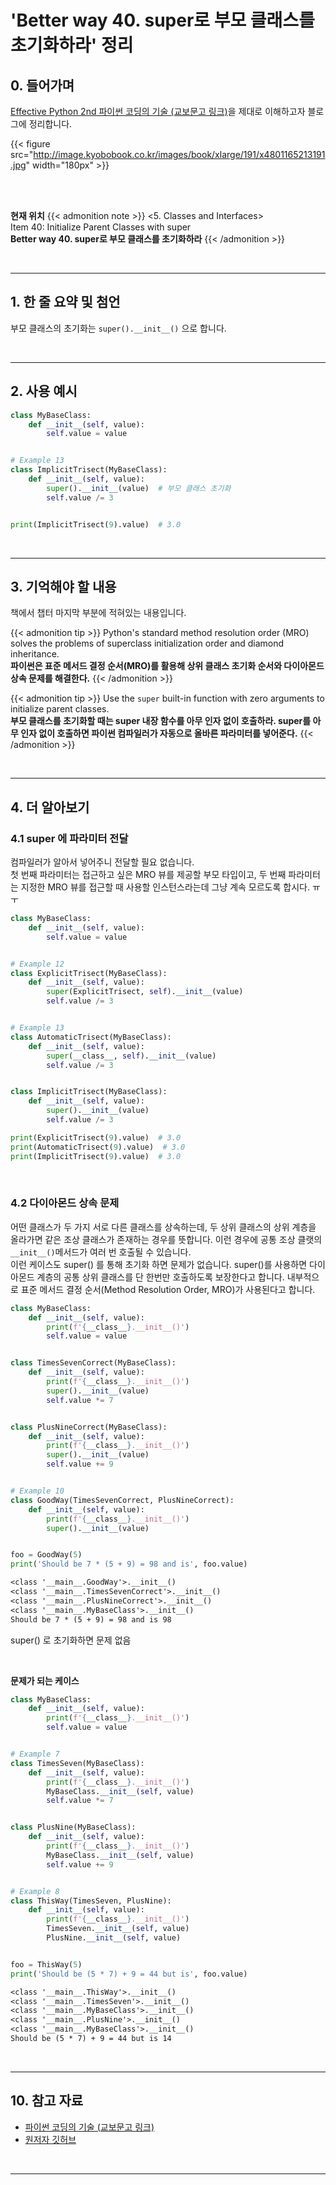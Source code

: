 # 'Better way 40. super로 부모 클래스를 초기화하라' 정리


## 0. 들어가며

[Effective Python 2nd 파이썬 코딩의 기술 (교보문고 링크)](http://digital.kyobobook.co.kr/digital/ebook/ebookDetail.ink?selectedLargeCategory=001&barcode=4801165213191&orderClick=LEH&Kc=)을 제대로 이해하고자 블로그에 정리합니다.

{{< figure src="http://image.kyobobook.co.kr/images/book/xlarge/191/x4801165213191.jpg" width="180px" >}}

<br/>
<br/>

**현재 위치**
{{< admonition note >}}
<5. Classes and Interfaces>  
Item 40: Initialize Parent Classes with super  
**Better way 40. super로 부모 클래스를 초기화하라**
{{< /admonition >}}


<br/>

---

## 1. 한 줄 요약 및 첨언

부모 클래스의 초기화는 `super().__init__()` 으로 합니다.



<br/>

---

## 2. 사용 예시

```python
class MyBaseClass:
    def __init__(self, value):
        self.value = value


# Example 13
class ImplicitTrisect(MyBaseClass):
    def __init__(self, value):
        super().__init__(value)  # 부모 클래스 초기화
        self.value /= 3


print(ImplicitTrisect(9).value)  # 3.0
```

<br/>

---

## 3. 기억해야 할 내용

책에서 챕터 마지막 부분에 적혀있는 내용입니다.

{{< admonition tip >}}
Python's standard method resolution order (MRO) solves the problems of superclass initialization order and diamond inheritance.  
**파이썬은 표준 메서드 결정 순서(MRO)를 활용해 상위 클래스 초기화 순서와 다이아몬드 상속 문제를 해결한다.**
{{< /admonition >}}

{{< admonition tip >}}
Use the `super` built-in function with zero arguments to initialize parent classes.  
**부모 클래스를 초기화할 때는 super 내장 함수를 아무 인자 없이 호출하라. super를 아무 인자 없이 호출하면 파이썬 컴파일러가 자동으로 올바른 파라미터를 넣어준다.**
{{< /admonition >}}


<br/>

---

## 4. 더 알아보기

### 4.1 super 에 파라미터 전달

컴파일러가 알아서 넣어주니 전달할 필요 없습니다.  
첫 번째 파라미터는 접근하고 싶은 MRO 뷰를 제공할 부모 타입이고, 두 번째 파라미터는 지정한 MRO 뷰를 접근할 때 사용할 인스턴스라는데 그냥 계속 모르도록 합시다. ㅠㅜ

```python
class MyBaseClass:
    def __init__(self, value):
        self.value = value


# Example 12
class ExplicitTrisect(MyBaseClass):
    def __init__(self, value):
        super(ExplicitTrisect, self).__init__(value)
        self.value /= 3


# Example 13
class AutomaticTrisect(MyBaseClass):
    def __init__(self, value):
        super(__class__, self).__init__(value)
        self.value /= 3


class ImplicitTrisect(MyBaseClass):
    def __init__(self, value):
        super().__init__(value)
        self.value /= 3

print(ExplicitTrisect(9).value)  # 3.0
print(AutomaticTrisect(9).value)  # 3.0
print(ImplicitTrisect(9).value)  # 3.0
```

<br/>

### 4.2 다이아몬드 상속 문제

어떤 클래스가 두 가지 서로 다른 클래스를 상속하는데, 두 상위 클래스의 상위 계층을 올라가면 같은 조상 클래스가 존재하는 경우를 뜻합니다. 이런 경우에 공통 조상 클랫의 `__init__()`메서드가 여러 번 호출될 수 있습니다.  
이런 케이스도 super() 를 통해 초기화 하면 문제가 없습니다. super()를 사용하면 다이아몬드 계층의 공통 상위 클래스를 단 한번만 호출하도록 보장한다고 합니다. 내부적으로 표준 메서드 결정 순서(Method Resolution Order, MRO)가 사용된다고 합니다.

```python
class MyBaseClass:
    def __init__(self, value):
        print(f'{__class__}.__init__()')
        self.value = value


class TimesSevenCorrect(MyBaseClass):
    def __init__(self, value):
        print(f'{__class__}.__init__()')
        super().__init__(value)
        self.value *= 7


class PlusNineCorrect(MyBaseClass):
    def __init__(self, value):
        print(f'{__class__}.__init__()')
        super().__init__(value)
        self.value += 9


# Example 10
class GoodWay(TimesSevenCorrect, PlusNineCorrect):
    def __init__(self, value):
        print(f'{__class__}.__init__()')
        super().__init__(value)


foo = GoodWay(5)
print('Should be 7 * (5 + 9) = 98 and is', foo.value)
```

```실행결과.txt
<class '__main__.GoodWay'>.__init__()
<class '__main__.TimesSevenCorrect'>.__init__()
<class '__main__.PlusNineCorrect'>.__init__()
<class '__main__.MyBaseClass'>.__init__()
Should be 7 * (5 + 9) = 98 and is 98
```

super() 로 초기화하면 문제 없음

<br/>

**문제가 되는 케이스**

```python
class MyBaseClass:
    def __init__(self, value):
        print(f'{__class__}.__init__()')
        self.value = value


# Example 7
class TimesSeven(MyBaseClass):
    def __init__(self, value):
        print(f'{__class__}.__init__()')
        MyBaseClass.__init__(self, value)
        self.value *= 7


class PlusNine(MyBaseClass):
    def __init__(self, value):
        print(f'{__class__}.__init__()')
        MyBaseClass.__init__(self, value)
        self.value += 9


# Example 8
class ThisWay(TimesSeven, PlusNine):
    def __init__(self, value):
        print(f'{__class__}.__init__()')
        TimesSeven.__init__(self, value)
        PlusNine.__init__(self, value)


foo = ThisWay(5)
print('Should be (5 * 7) + 9 = 44 but is', foo.value)
```

```실행결과.txt
<class '__main__.ThisWay'>.__init__()
<class '__main__.TimesSeven'>.__init__()
<class '__main__.MyBaseClass'>.__init__()
<class '__main__.PlusNine'>.__init__()
<class '__main__.MyBaseClass'>.__init__()
Should be (5 * 7) + 9 = 44 but is 14
```

<br/>

---

## 10. 참고 자료

- [파이썬 코딩의 기술 (교보문고 링크)](http://digital.kyobobook.co.kr/digital/ebook/ebookDetail.ink?selectedLargeCategory=001&barcode=4801165213191&orderClick=LEH&Kc=)
- [원저자 깃허브](https://github.com/bslatkin/effectivepython/blob/master/example_code/item_40.py)

<br/>

---
